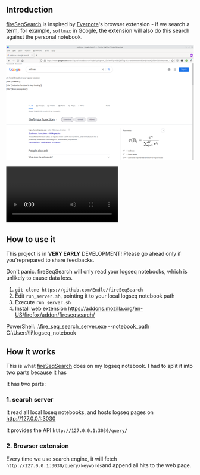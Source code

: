 Introduction
--------
[fireSeqSearch](https://github.com/Endle/fireSeqSearch) is inspired by [Evernote](https://evernote.com)'s browser extension - if we search a term, for example, `softmax` in Google, the extension will also do this search against the personal notebook.

![screenshot for google](docs/screenshot_demo.png)


<video src="
https://user-images.githubusercontent.com/3221521/168454580-9ec9ac3d-6f75-4ef3-85ac-4ce1a2ba5482.mp4"></video>








How to use it
------------------
This project is in **VERY EARLY** DEVELOPMENT! Please go ahead only if you'reprepared to share feedbacks.

Don't panic. fireSeqSearch will only read your logseq notebooks, which is unlikely to cause data loss.

1. `git clone https://github.com/Endle/fireSeqSearch`
2. Edit `run_server.sh`, pointing it to your local logseq notebook path
3. Execute `run_server.sh`
4. Install web extension <https://addons.mozilla.org/en-US/firefox/addon/fireseqsearch/>

PowerShell:  .\fire_seq_search_server.exe  --notebook_path C:\Users\li\logseq_notebook



How it works
---------
This is what [fireSeqSearch](https://github.com/Endle/fireSeqSearch) does on my logseq notebook. I had to split it into two parts because it has 

It has two parts:

### 1. search server
It read all local loseq notebooks, and hosts logseq pages on http://127.0.0.1:3030

It provides the API `http://127.0.0.1:3030/query/`


### 2. Browser extension
Every time we use search engine, it will fetch `http://127.0.0.1:3030/query/keywords`and append all hits to the web page.

